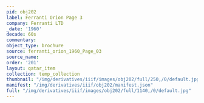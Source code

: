 ```yaml
---
pid: obj202
label: Ferranti Orion Page 3
company: Ferranti LTD
_date: '1960'
decade: 60s
commentary:
object_type: brochure
source: ferranti_orion_1960_Page_03
source_name:
order: '201'
layout: qatar_item
collection: temp_collection
thumbnail: "/img/derivatives/iiif/images/obj202/full/250,/0/default.jpg"
manifest: "/img/derivatives/iiif/obj202/manifest.json"
full: "/img/derivatives/iiif/images/obj202/full/1140,/0/default.jpg"
---
```


